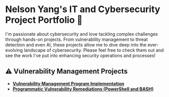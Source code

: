# Nelson Yang's IT and Cybersecurity Project Portfolio 🔐

I'm passionate about cybersecurity and love tackling complex challenges through hands-on projects. From vulnerability management to threat detection and even AI, these projects allow me to dive deep into the ever-evolving landscape of cybersecurity. Please feel free to check them out and see the work I’ve put into enhancing security operations and processes!


## ⚠️ Vulnerability Management Projects

- **[Vulnerability Management Program Implementation](https://github.com/nyangme/vulnerability-management-program)**
- **[Programmatic Vulnerability Remediations (PowerShell and BASH)](https://github.com/nyangme/programmatic-vulnerability-remediations)**
<!--
## 🚨 Threat Hunting and Security Operations

- **[Threat Hunting Scenario (Tor Browser Usage)]()**
-->
